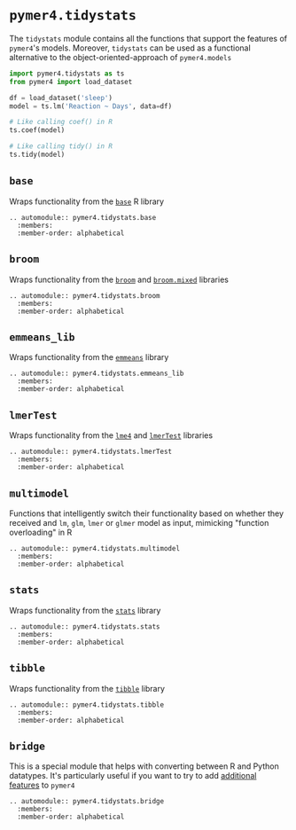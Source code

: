 # `pymer4.tidystats`

The `tidystats` module contains all the functions that support the features of `pymer4`'s models. Moreover, `tidystats` can be used as a functional alternative to the object-oriented-approach of `pymer4.models`

```python
import pymer4.tidystats as ts
from pymer4 import load_dataset

df = load_dataset('sleep')
model = ts.lm('Reaction ~ Days', data=df)

# Like calling coef() in R
ts.coef(model)

# Like calling tidy() in R
ts.tidy(model)
```

## `base`

Wraps functionality from the [`base`](https://www.rdocumentation.org/packages/base/versions/3.6.2) R library

```{eval-rst}
.. automodule:: pymer4.tidystats.base
  :members:
  :member-order: alphabetical
```

## `broom`

Wraps functionality from the [`broom`](https://broom.tidymodels.org/) and [`broom.mixed`](https://cran.r-project.org/web/packages/broom.mixed/index.html) libraries

```{eval-rst}
.. automodule:: pymer4.tidystats.broom
  :members:
  :member-order: alphabetical
```

## `emmeans_lib`

Wraps functionality from the [`emmeans`](https://rvlenth.github.io/emmeans/index.html) library

```{eval-rst}
.. automodule:: pymer4.tidystats.emmeans_lib
  :members:
  :member-order: alphabetical
```

## `lmerTest`

Wraps functionality from the [`lme4`](https://cran.r-project.org/web/packages/lme4/index.html) and [`lmerTest`](https://rdrr.io/cran/lmerTest/man/lmerTest-package.html) libraries

```{eval-rst}
.. automodule:: pymer4.tidystats.lmerTest
  :members:
  :member-order: alphabetical
```

## `multimodel`

Functions that intelligently switch their functionality based on whether they received and `lm`, `glm`, `lmer` or `glmer` model as input, mimicking "function overloading" in R

```{eval-rst}
.. automodule:: pymer4.tidystats.multimodel
  :members:
  :member-order: alphabetical
```

## `stats`

Wraps functionality from the [`stats`](https://www.rdocumentation.org/packages/stats/versions/3.6.2) library

```{eval-rst}
.. automodule:: pymer4.tidystats.stats
  :members:
  :member-order: alphabetical
```

## `tibble`

Wraps functionality from the [`tibble`](https://tibble.tidyverse.org/) library

```{eval-rst}
.. automodule:: pymer4.tidystats.tibble
  :members:
  :member-order: alphabetical
```

## `bridge`

This is a special module that helps with converting between R and Python datatypes. It's particularly useful if you want to try to add [additional features](../contributing/extending.ipynb) to `pymer4`

```{eval-rst}
.. automodule:: pymer4.tidystats.bridge
  :members:
  :member-order: alphabetical
```
